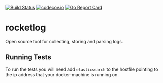 [![Build Status](https://travis-ci.org/hamstak/rocketlog.svg?branch=master)](https://travis-ci.org/hamstak/rocketlog)
[![codecov.io](https://codecov.io/github/hamstak/rocketlog/coverage.svg?branch=master)](https://codecov.io/github/hamstak/rocketlog)
[![Go Report Card](https://goreportcard.com/badge/github.com/hamstak/rocketlog)](https://goreportcard.com/report/github.com/hamstak/rocketlog)

# rocketlog
Open source tool for collecting, storing and parsing logs.

## Running Tests
To run the tests you will need add `elasticsearch` to the hostfile pointing to the ip address that your docker-machine is running on. 
